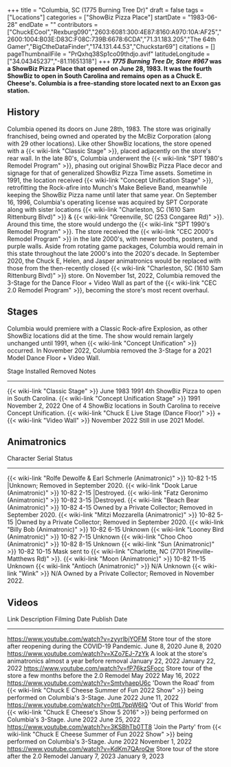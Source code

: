 +++
title = "Columbia, SC (1775 Burning Tree Dr)"
draft = false
tags = ["Locations"]
categories = ["ShowBiz Pizza Place"]
startDate = "1983-06-28"
endDate = ""
contributors = ["ChuckECool","Rexburg090","2603:6081:300:4E87:8160:A970:10A:AF25","2600:1004:B03E:D83C:F08C:739B:6678:6CDA","71.31.183.205","The 64th Gamer","BigCtheDataFinder","174.131.44.53","Chuckstar69"]
citations = []
pageThumbnailFile = "PrQxhq38Sp1co09thdjo.avif"
latitudeLongitude = ["34.04345237","-81.11651318"]
+++
***1775 Burning Tree Dr, Store #967* was a ShowBiz Pizza Place that opened on June 28, 1983. It was the fourth ShowBiz to open in South Carolina and remains open as a Chuck E. Cheese's. Columbia is a free-standing store located next to an Exxon gas station.**

## History

Columbia opened its doors on June 28th, 1983. The store was originally franchised, being owned and operated by the McBiz Corporation (along with 29 other locations). Like other ShowBiz locations, the store opened with a {{< wiki-link "Classic Stage" >}}, placed adjacently on the store's rear wall. In the late 80's, Columbia underwent the {{< wiki-link "SPT 1980's Remodel Program" >}}, phasing out original ShowBiz Pizza Place decor and signage for that of generalized ShowBiz Pizza Time assets.
Sometime in 1991, the location received {{< wiki-link "Concept Unification Stage" >}}, retrofitting the Rock-afire into Munch's Make Believe Band, meanwhile keeping the ShowBiz Pizza name until later that same year. On September 16, 1996, Columbia's operating license was acquired by SPT Corporate along with sister locations {{< wiki-link "Charleston, SC (1610 Sam Rittenburg Blvd)" >}} & {{< wiki-link "Greenville, SC (253 Congaree Rd)" >}}. Around this time, the store would undergo the {{< wiki-link "SPT 1990's Remodel Program" >}}.
The store received the {{< wiki-link "CEC 2000's Remodel Program" >}} in the late 2000's, with newer booths, posters, and purple walls. Aside from rotating game packages, Columbia would remain in this state throughout the late 2000's into the 2020's decade. In September 2020, the Chuck E, Helen, and Jasper animatronics would be replaced with those from the then-recently closed {{< wiki-link "Charleston, SC (1610 Sam Rittenburg Blvd)" >}} store. On November 1st, 2022, Columbia removed the 3-Stage for the Dance Floor + Video Wall as part of the {{< wiki-link "CEC 2.0 Remodel Program" >}}, becoming the store's most recent overhaul.

## Stages

Columbia would premiere with a Classic Rock-afire Explosion, as other ShowBiz locations did at the time. The show would remain largely unchanged until 1991, when {{< wiki-link "Concept Unification" >}} occurred. In November 2022, Columbia removed the 3-Stage for a 2021 Model Dance Floor + Video Wall.

  Stage                                                                                           Installed       Removed            Notes
  ----------------------------------------------------------------------------------------------- --------------- ------------------ ------------------------------------------------------------------------------
  {{< wiki-link "Classic Stage" >}}                                                           June 1983       1991               4th ShowBiz Pizza to open in South Carolina.
  {{< wiki-link "Concept Unification Stage" >}}                                               1991            November 2, 2022   One of 4 ShowBiz locations in South Carolina to receive Concept Unification.
  {{< wiki-link "Chuck E Live Stage (Dance Floor)" >}} + {{< wiki-link "Video Wall" >}}   November 2022   Still in use       2021 Model.

## Animatronics

  Character                                                             Serial        Status
  --------------------------------------------------------------------- ------------- ----------------------------------------------------------------------------------
  {{< wiki-link "Rolfe Dewolfe & Earl Schmerle (Animatronic)" >}}   10-82 1-15    |Unknown; Removed in September 2020.
  {{< wiki-link "Dook Larue (Animatronic)" >}}                      10-82 2-15    |Destroyed.
  {{< wiki-link "Fatz Geronimo (Animatronic)" >}}                   10-82 3-15    |Destroyed.
  {{< wiki-link "Beach Bear (Animatronic)" >}}                      10-82 4-15    Owned by a Private Collector; Removed in September 2020.
  {{< wiki-link "Mitzi Mozzarella (Animatronic)" >}}                10-82 5-15    |Owned by a Private Collector; Removed in September 2020.
  {{< wiki-link "Billy Bob (Animatronic)" >}}                       10-82 6-15    Unknown
  {{< wiki-link "Looney Bird (Animatronic)" >}}                     10-82 7-15    Unknown
  {{< wiki-link "Choo Choo (Animatronic)" >}}                       10-82 8-15    Unknown
  {{< wiki-link "Sun (Animatronic)" >}}                             10-82 10-15   Mask sent to {{< wiki-link "Charlotte, NC (7701 Pineville-Matthews Rd)" >}}.
  {{< wiki-link "Moon (Animatronic)" >}}                            10-82 11-15   Unknown
  {{< wiki-link "Antioch (Animatronic)" >}}                         N/A           Unknown
  {{< wiki-link "Wink" >}}                                          N/A           Owned by a Private Collector; Removed in November 2022.

## Videos

  Link                                          Description                                                                                                                      Filming Date       Publish Date
  --------------------------------------------- -------------------------------------------------------------------------------------------------------------------------------- ------------------ ------------------
  https://www.youtube.com/watch?v=zyyrlbjYOFM   Store tour of the store after reopening during the COVID-19 Pandemic.                                                            June 8, 2020       June 8, 2020
  https://www.youtube.com/watch?v=XZo7EJ-7zYk   A look at the store's animatronics almost a year before removal                                                                 January 22, 2022   January 22, 2022
  https://www.youtube.com/watch?v=fP76kzSFocc   Store tour of the store a few months before the 2.0 Remodel                                                                      May 2022           May 16, 2022
  https://www.youtube.com/watch?v=SmtvhaepU6c   'Down the Road' from {{< wiki-link "Chuck E Cheese Summer of Fun 2022 Show" >}} being performed on Columbia's 3-Stage.    June 2022          June 11, 2022
  https://www.youtube.com/watch?v=0ttL7bpW6lQ   'Out of This World' from {{< wiki-link "Chuck E Cheese's Show 5 2016" >}} being performed on Columbia's 3-Stage.         June 2022          June 25, 2022
  https://www.youtube.com/watch?v=3KSBhTb0TT8   'Join the Party' from {{< wiki-link "Chuck E Cheese Summer of Fun 2022 Show" >}} being performed on Columbia's 3-Stage.   June 2022          November 1, 2022
  https://www.youtube.com/watch?v=KdKm7QAroQw   Store tour of the store after the 2.0 Remodel                                                                                    January 7, 2023    January 9, 2023
